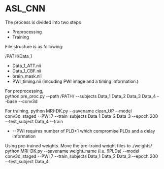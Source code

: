 # ASL_CNN


The process is divided into two steps
 - Preprocessing
 - Training

File structure is as following:

/PATH/Data_1
- Data_1_ATT.nii
- Data_1_CBF.nii
- brain_mask.nii
- PWI_timing.nii (inlcuding PWI image and a timing information.)

For preprocessing,  
 python pre_proc.py --path /PATH/ --subjects Data_1 Data_2 Data_3 Data_4 --base --conv3d
 
For training,
 python MRI-DK.py --savename clean_UP --model conv3d_staged --PWI 7 --train_subjects Data_1 Data_2 Data_3 --epoch 200 --test_subject Data_4 --train
 - --PWI requires number of PLD+1 which compromise PLDs and a delay information

Using pre-trained weights.
Move the pre-traind weight files to ./weights/
python MRI-DK.py --savename weight_name (i.e. 6PLDs) --model conv3d_staged --PWI 7 --train_subjects Data_1 Data_2 Data_3 --epoch 200 --test_subject Data_4 

